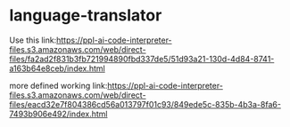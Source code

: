 # language-translator
Use this link:https://ppl-ai-code-interpreter-files.s3.amazonaws.com/web/direct-files/fa2ad2f831b3fb721994890fbd337de5/51d93a21-130d-4d84-8741-a163b64e8ceb/index.html

more defined working link:https://ppl-ai-code-interpreter-files.s3.amazonaws.com/web/direct-files/eacd32e7f804386cd56a013797f01c93/849ede5c-835b-4b3a-8fa6-7493b906e492/index.html
